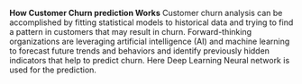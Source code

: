 **How Customer Churn prediction Works**
Customer churn analysis can be accomplished by fitting statistical models to historical data and trying to find a pattern in customers that may result in churn. Forward-thinking organizations are leveraging artificial intelligence (AI) and machine learning to forecast future trends and behaviors and identify previously hidden indicators that help to predict churn.
Here Deep Learning Neural network is used for the prediction.
